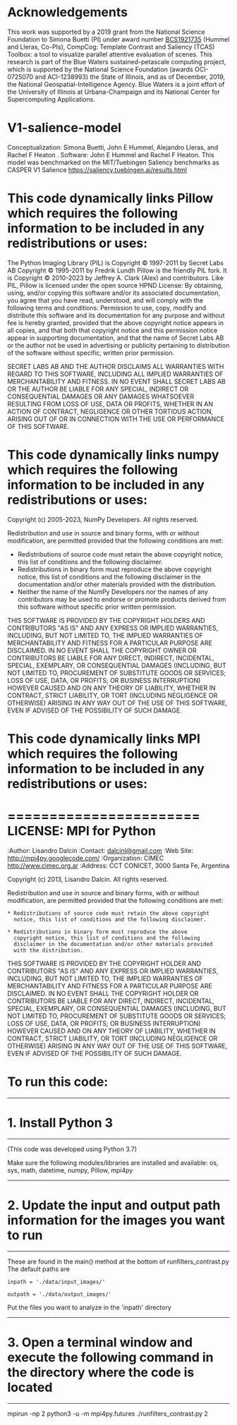 # Acknowledgements
This work was supported by a 2019 grant from the National Science Foundation to Simona Buetti (PI) under award number [BCS1921735](https://www.nsf.gov/awardsearch/showAward?AWD_ID=1921735&HistoricalAwards=false ) (Hummel and Lleras, Co-PIs), CompCog: Template Contrast and Saliency (TCAS) Toolbox: a tool to visualize parallel attentive evaluation of scenes.
This research is part of the Blue Waters sustained-petascale computing project, which is supported by the National Science Foundation (awards OCI-0725070 and ACI-1238993) the State of Illinois, and as of December, 2019, the National Geospatial-Intelligence Agency. Blue Waters is a joint effort of the University of Illinois at Urbana-Champaign and its National Center for Supercomputing Applications.

# V1-salience-model
Conceptualization: Simona Buetti, John E Hummel, Alejandro Lleras, and Rachel F Heaton .
Software: John E Hummel and Rachel F Heaton.
This model was benchmarked on the MIT/Tuebingen Saliency benchmarks as
CASPER V1 Salience
https://saliency.tuebingen.ai/results.html



# This code dynamically links Pillow which requires the following information to be included in any redistributions or uses:
The Python Imaging Library (PIL) is
   Copyright © 1997-2011 by Secret Labs AB
   Copyright © 1995-2011 by Fredrik Lundh
Pillow is the friendly PIL fork. It is
   Copyright © 2010-2023 by Jeffrey A. Clark (Alex) and contributors.
Like PIL, Pillow is licensed under the open source HPND License:
By obtaining, using, and/or copying this software and/or its associated
documentation, you agree that you have read, understood, and will comply
with the following terms and conditions:
Permission to use, copy, modify and distribute this software and its
documentation for any purpose and without fee is hereby granted,
provided that the above copyright notice appears in all copies, and that
both that copyright notice and this permission notice appear in supporting
documentation, and that the name of Secret Labs AB or the author not be
used in advertising or publicity pertaining to distribution of the software
without specific, written prior permission.

SECRET LABS AB AND THE AUTHOR DISCLAIMS ALL WARRANTIES WITH REGARD TO THIS
SOFTWARE, INCLUDING ALL IMPLIED WARRANTIES OF MERCHANTABILITY AND FITNESS.
IN NO EVENT SHALL SECRET LABS AB OR THE AUTHOR BE LIABLE FOR ANY SPECIAL,
INDIRECT OR CONSEQUENTIAL DAMAGES OR ANY DAMAGES WHATSOEVER RESULTING FROM
LOSS OF USE, DATA OR PROFITS, WHETHER IN AN ACTION OF CONTRACT, NEGLIGENCE
OR OTHER TORTIOUS ACTION, ARISING OUT OF OR IN CONNECTION WITH THE USE OR
PERFORMANCE OF THIS SOFTWARE.

# This code dynamically links numpy which requires the following information to be included in any redistributions or uses:
Copyright (c) 2005-2023, NumPy Developers.
All rights reserved.

Redistribution and use in source and binary forms, with or without
modification, are permitted provided that the following conditions are
met:
   * Redistributions of source code must retain the above copyright
      notice, this list of conditions and the following disclaimer.
   * Redistributions in binary form must reproduce the above
      copyright notice, this list of conditions and the following
      disclaimer in the documentation and/or other materials provided
      with the distribution.
   * Neither the name of the NumPy Developers nor the names of any
      contributors may be used to endorse or promote products derived
      from this software without specific prior written permission.

THIS SOFTWARE IS PROVIDED BY THE COPYRIGHT HOLDERS AND CONTRIBUTORS
"AS IS" AND ANY EXPRESS OR IMPLIED WARRANTIES, INCLUDING, BUT NOT
LIMITED TO, THE IMPLIED WARRANTIES OF MERCHANTABILITY AND FITNESS FOR
A PARTICULAR PURPOSE ARE DISCLAIMED. IN NO EVENT SHALL THE COPYRIGHT
OWNER OR CONTRIBUTORS BE LIABLE FOR ANY DIRECT, INDIRECT, INCIDENTAL,
SPECIAL, EXEMPLARY, OR CONSEQUENTIAL DAMAGES (INCLUDING, BUT NOT
LIMITED TO, PROCUREMENT OF SUBSTITUTE GOODS OR SERVICES; LOSS OF USE,
DATA, OR PROFITS; OR BUSINESS INTERRUPTION) HOWEVER CAUSED AND ON ANY
THEORY OF LIABILITY, WHETHER IN CONTRACT, STRICT LIABILITY, OR TORT
(INCLUDING NEGLIGENCE OR OTHERWISE) ARISING IN ANY WAY OUT OF THE USE
OF THIS SOFTWARE, EVEN IF ADVISED OF THE POSSIBILITY OF SUCH DAMAGE.

# This code dynamically links MPI which requires the following information to be included in any redistributions or uses:
=======================
LICENSE: MPI for Python
=======================

:Author:       Lisandro Dalcin
:Contact:      dalcinl@gmail.com
:Web Site:     http://mpi4py.googlecode.com/
:Organization: CIMEC <http://www.cimec.org.ar>
:Address:      CCT CONICET, 3000 Santa Fe, Argentina


Copyright (c) 2013, Lisandro Dalcin.
All rights reserved.

Redistribution and use in source and binary forms, with or without
modification, are permitted provided that the following conditions
are met:

    * Redistributions of source code must retain the above copyright
      notice, this list of conditions and the following disclaimer.

    * Redistributions in binary form must reproduce the above
      copyright notice, this list of conditions and the following
      disclaimer in the documentation and/or other materials provided
      with the distribution.

THIS SOFTWARE IS PROVIDED BY THE COPYRIGHT HOLDER AND CONTRIBUTORS
"AS IS" AND ANY EXPRESS OR IMPLIED WARRANTIES, INCLUDING, BUT NOT
LIMITED TO, THE IMPLIED WARRANTIES OF MERCHANTABILITY AND FITNESS FOR
A PARTICULAR PURPOSE ARE DISCLAIMED. IN NO EVENT SHALL THE COPYRIGHT
HOLDER OR CONTRIBUTORS BE LIABLE FOR ANY DIRECT, INDIRECT, INCIDENTAL,
SPECIAL, EXEMPLARY, OR CONSEQUENTIAL DAMAGES (INCLUDING, BUT NOT
LIMITED TO, PROCUREMENT OF SUBSTITUTE GOODS OR SERVICES; LOSS OF USE,
DATA, OR PROFITS; OR BUSINESS INTERRUPTION) HOWEVER CAUSED AND ON ANY
THEORY OF LIABILITY, WHETHER IN CONTRACT, STRICT LIABILITY, OR TORT
(INCLUDING NEGLIGENCE OR OTHERWISE) ARISING IN ANY WAY OUT OF THE USE
OF THIS SOFTWARE, EVEN IF ADVISED OF THE POSSIBILITY OF SUCH DAMAGE.

# To run this code:
* * * * * * * * * * * * * * * * * * * * * * * * * * * * * * * * * * * * * *
# 1. Install Python 3 
* * * * * * * * * * * * * * * * * * * * * * * * * * * * * * * * * * * * * *

(This code was developed using Python 3.7)

Make sure the following modules/libraries are installed and available:
os, sys, math, datetime, numpy, Pillow, mpi4py

* * * * * * * * * * * * * * * * * * * * * * * * * * * * * * * * * * * * * *
# 2. Update the input and output path information for the images you want to run
* * * * * * * * * * * * * * * * * * * * * * * * * * * * * * * * * * * * * *
These are found in the main() method at the bottom of runfilters_contrast.py
The default paths are

    inpath = './data/input_images/'
    
    outpath = './data/output_images/'

Put the files you want to analyze in the 'inpath' directory

* * * * * * * * * * * * * * * * * * * * * * * * * * * * * * * * * * * * * *
# 3. Open a terminal window and execute the following command in the directory where the code is located
* * * * * * * * * * * * * * * * * * * * * * * * * * * * * * * * * * * * * *
mpirun -np 2 python3 -u -m mpi4py.futures ./runfilters_contrast.py 2
